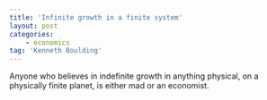 ```yaml
---
title: 'Infinite growth in a finite system'
layout: post
categories:
    - economics
tag: 'Kenneth Boulding'
---
```


Anyone who believes in indefinite growth in anything physical, on a physically finite planet, is either mad or an economist.